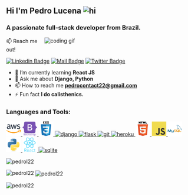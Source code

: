 ## Hi I'm Pedro Lucena <img src="https://user-images.githubusercontent.com/1303154/88677602-1635ba80-d120-11ea-84d8-d263ba5fc3c0.gif" width="28px" height="28px" alt="hi">
<h3>A passionate full-stack developer from Brazil.</h3>
<img align="right" alt="coding gif" width="400" src="https://raw.githubusercontent.com/gist/patevs/b007a0e98fb216438d4cbf559fac4166/raw/88f20c9d749d756be63f22b09f3c4ac570bc5101/programming.gif">

:mailbox: Reach me out!

[![Linkedin Badge](https://img.shields.io/badge/-Pedro%20Lucena-0e76a8?style=flat&labelColor=0e76a8&logo=linkedin&logoColor=white)](https://linkedin.com/in/pedrolucena22)
[![Mail Badge](https://img.shields.io/badge/-pedrocontact22-c0392b?style=flat&labelColor=c0392b&logo=gmail&logoColor=white)](mailto:pedrocontact22@gmail.com) 
[![Twitter Badge](https://img.shields.io/badge/-@lucena_l22-1ca0f1?style=flat&labelColor=1ca0f1&logo=twitter&logoColor=white&link=https://twitter.com/lucena_l22)](https://twitter.com/lucena_l22) 

- 🌱 I’m currently learning **React JS**
- 💬 Ask me about **Django, Python**
- 📫 How to reach me **pedrocontact22@gmail.com**
- ⚡ Fun fact **I do calisthenics.**

<h3 align="left">Languages and Tools:</h3>
<p align="left"> <a href="https://aws.amazon.com" target="_blank" rel="noreferrer"> <img src="https://raw.githubusercontent.com/devicons/devicon/master/icons/amazonwebservices/amazonwebservices-original-wordmark.svg" alt="aws" width="40" height="40"/> </a> <a href="https://getbootstrap.com" target="_blank" rel="noreferrer"> <img src="https://raw.githubusercontent.com/devicons/devicon/master/icons/bootstrap/bootstrap-plain-wordmark.svg" alt="bootstrap" width="40" height="40"/> </a> <a href="https://www.w3schools.com/css/" target="_blank" rel="noreferrer"> <img src="https://raw.githubusercontent.com/devicons/devicon/master/icons/css3/css3-original-wordmark.svg" alt="css3" width="40" height="40"/> </a> <a href="https://www.djangoproject.com/" target="_blank" rel="noreferrer"> <img src="https://cdn.worldvectorlogo.com/logos/django.svg" alt="django" width="40" height="40"/> </a> <a href="https://flask.palletsprojects.com/" target="_blank" rel="noreferrer"> <img src="https://www.vectorlogo.zone/logos/pocoo_flask/pocoo_flask-icon.svg" alt="flask" width="40" height="40"/> </a> <a href="https://git-scm.com/" target="_blank" rel="noreferrer"> <img src="https://www.vectorlogo.zone/logos/git-scm/git-scm-icon.svg" alt="git" width="40" height="40"/> </a> <a href="https://heroku.com" target="_blank" rel="noreferrer"> <img src="https://www.vectorlogo.zone/logos/heroku/heroku-icon.svg" alt="heroku" width="40" height="40"/> </a> <a href="https://www.w3.org/html/" target="_blank" rel="noreferrer"> <img src="https://raw.githubusercontent.com/devicons/devicon/master/icons/html5/html5-original-wordmark.svg" alt="html5" width="40" height="40"/> </a> <a href="https://developer.mozilla.org/en-US/docs/Web/JavaScript" target="_blank" rel="noreferrer"> <img src="https://raw.githubusercontent.com/devicons/devicon/master/icons/javascript/javascript-original.svg" alt="javascript" width="40" height="40"/> </a> <a href="https://www.mysql.com/" target="_blank" rel="noreferrer"> <img src="https://raw.githubusercontent.com/devicons/devicon/master/icons/mysql/mysql-original-wordmark.svg" alt="mysql" width="40" height="40"/> </a> <a href="https://www.python.org" target="_blank" rel="noreferrer"> <img src="https://raw.githubusercontent.com/devicons/devicon/master/icons/python/python-original.svg" alt="python" width="40" height="40"/> </a> <a href="https://reactjs.org/" target="_blank" rel="noreferrer"> <img src="https://raw.githubusercontent.com/devicons/devicon/master/icons/react/react-original-wordmark.svg" alt="react" width="40" height="40"/> </a> <a href="https://www.sqlite.org/" target="_blank" rel="noreferrer"> <img src="https://www.vectorlogo.zone/logos/sqlite/sqlite-icon.svg" alt="sqlite" width="40" height="40"/> </a> </p>

<p align="left"> <img src="https://komarev.com/ghpvc/?username=pedrol22&label=Profile%20views&color=0e75b6&style=flat" alt="pedrol22" /> </p>

<p><img align="left" src="https://github-readme-stats.vercel.app/api/top-langs?username=pedrol22&show_icons=true&locale=en&layout=compact" alt="pedrol22" /></p>

<p>&nbsp;<img align="center" src="https://github-readme-stats.vercel.app/api?username=pedrol22&show_icons=true&locale=en" alt="pedrol22" /></p>

<p><img align="center" src="https://github-readme-streak-stats.herokuapp.com/?user=pedrol22&" alt="pedrol22" /></p>
